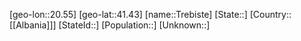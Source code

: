﻿---
location: [41.43,20.55]
type: City
tags:
- geo/City


SpocWebEntityId: 34954
isDeleted: false
confidential: public

---
[geo-lon::20.55]
[geo-lat::41.43]
[name::Trebiste]
[State::]
[Country::[[Albania]]]
[StateId::]
[Population::]
[Unknown::]

